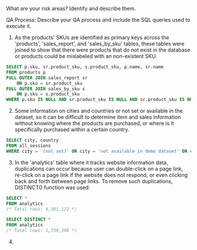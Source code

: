 What are your risk areas? Identify and describe them.



QA Process:
Describe your QA process and include the SQL queries used to execute it.

1. As the products' SKUs are identified as primary keys across the 'products', 'sales_report', and 'sales_by_sku' tables, these tables were joined to show that there were products that do not exist in the database or products could be mislabeled with an non-existent SKU.

```sql
SELECT p.sku, sr.product_sku, s.product_sku, p.name, sr.name
FROM products p
FULL OUTER JOIN sales_report sr
	ON p.sku = sr.product_sku
FULL OUTER JOIN sales_by_sku s
	ON p.sku = s.product_sku
WHERE p.sku IS NULL AND sr.product_sku IS NULL AND sr.product_sku IS NULL
```

2. Some information on cities and countries or not set or available in the dataset, so it can be difficult to determine item and sales information without knowing where the products are purchased, or where is it specifically purchased within a certain country.

``` sql
SELECT city, country
FROM all_sessions
WHERE city = '(not set)' OR city = 'not available in demo dataset' OR country = '(not set)'
```

3. In the 'analytics' table where it tracks website information data, duplications can occur because user can double-click on a page link, re-click on a page link if the website does not respond, or even clicking back and forth between page links.  To remove such duplications, DISTINCT() function was used:

 ```sql
SELECT *
FROM analytics
/* Total rows: 4,301,122 */

 SELECT DISTINCT *
FROM analytics
/* Total rows: 1,739,308 */
```

4. 
